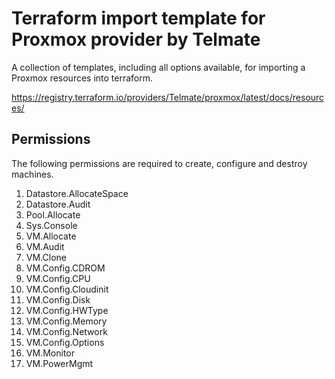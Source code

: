 # Terraform import template for Proxmox provider by Telmate
A collection of templates, including all options available, for importing a Proxmox resources into terraform.

https://registry.terraform.io/providers/Telmate/proxmox/latest/docs/resources/

## Permissions

The following permissions are required to create, configure and destroy machines.

1. Datastore.AllocateSpace
1. Datastore.Audit
1. Pool.Allocate
1. Sys.Console
1. VM.Allocate
1. VM.Audit
1. VM.Clone
1. VM.Config.CDROM
1. VM.Config.CPU
1. VM.Config.Cloudinit
1. VM.Config.Disk
1. VM.Config.HWType
1. VM.Config.Memory
1. VM.Config.Network
1. VM.Config.Options
1. VM.Monitor
1. VM.PowerMgmt
